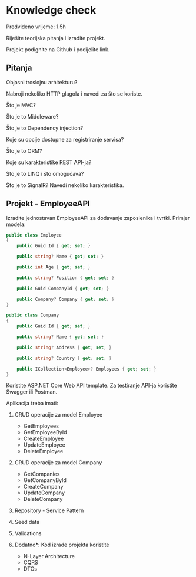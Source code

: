 # Knowledge check
Predviđeno vrijeme: 1.5h

Riješite teorijska pitanja i izradite projekt.

Projekt podignite na Github i podijelite link.

## Pitanja

Objasni troslojnu arhitekturu?

Nabroji nekoliko HTTP glagola i navedi za što se koriste.

Što je MVC?

Što je to Middleware?

Što je to Dependency injection?

Koje su opcije dostupne za registriranje servisa?

Što je to ORM?

Koje su karakteristike REST API-ja?

Što je to LINQ i što omogućava?

Što je to SignalR? Navedi nekoliko karakteristika.

## Projekt - EmployeeAPI

Izradite jednostavan EmployeeAPI za dodavanje zaposlenika i tvrtki. Primjer modela:

```csharp
public class Employee
{
	public Guid Id { get; set; }

	public string? Name { get; set; }

	public int Age { get; set; }

	public string? Position { get; set; }

	public Guid CompanyId { get; set; }

	public Company? Company { get; set; }
}

public class Company
{
	public Guid Id { get; set; }

	public string? Name { get; set; }

	public string? Address { get; set; }

	public string? Country { get; set; }

	public ICollection<Employee>? Employees { get; set; }
}
```
Koristite ASP.NET Core Web API template. Za testiranje API-ja koristite Swagger ili Postman.

Aplikacija treba imati:
1. CRUD operacije za model Employee
    * GetEmployees
    * GetEmployeeById
    * CreateEmployee
    * UpdateEmployee
    * DeleteEmployee

1. CRUD operacije za model Company
    * GetCompanies
    * GetCompanyById
    * CreateCompany
    * UpdateCompany
    * DeleteCompany

1. Repository - Service Pattern
1. Seed data
1. Validations

1. Dodatno*: Kod izrade projekta koristite 
    * N-Layer Architecture 
    * CQRS 
    * DTOs